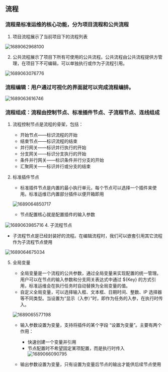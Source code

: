 ## 流程

### 流程是标准运维的核心功能，分为项目流程和公共流程

1. 项目流程展示了当前项目下的流程列表

![1689062968100](image/flow/1689062968100.png)

2. 公共流程展示了项目下所有可使用的公共流程。公共流程由公共流程提供方管理，在项目下不可编辑，可以单独执行或作为子流程引用。

![1689063076776](image/flow/1689063076776.png)

### 流程编辑：用户通过可视化的界面就可以完成流程编排。

![1689063616746](image/flow/1689063616746.png)

### 流程组成：流程由控制节点、标准插件节点、子流程节点、连线组成

1. 流程控制节点是流程的骨架，包括：

   - 开始节点——标识流程的开始
   - 结束节点——标识流程的结束
   - 并行网关——标识并行执行的开始
   - 分支网关——标识分支执行的开始
   - 条件并行网关——标识条件并行分支的开始
   - 汇聚网关——标识并行或分支的结束

2. 标准插件节点

   - 标准插件节点是内置的最小执行单元，每个节点可以选择一个插件来使用。标准运维已内置部分插件以便开箱即用

   ![1689064850717](image/flow/1689064850717.png)

   - 节点配置核心就是配置插件的输入参数

![1689063985716](image/flow/1689063985716.png) 4. 子流程节点

- 子流程节点是已经封装好的流程。在编辑流程时，我们可以嵌套引用其它流程作为子流程节点使用

![1689064675034](image/flow/1689064675034.png)

5. 全局变量

   - 全局变量是一个流程的公共参数，通过全局变量来实现配置的统一管理。用户可以在节点的输入参数和分支网关表达式中通过 ${Key} 的方式引用，标准运维会在执行任务时自动替换为全局变量的值。
   - 自定义全局变量，可以选择输入框、文本框、日期时间、整数、IP 选择器等不同类型。当设置为“显示（入参）”时，即作为任务的入参，在执行时传入。

   ![1689065577198](image/flow/1689065577198.png)

   - 输入参数设置为变量，支持将插件的某个字段 “设置为变量”。主要有两个作用：

     - 快速创建一个变量并引用
     - 节点配置时不希望固定某项配置，而是执行时传入
       ![1689066090795](image/flow/1689066090795.png)

   - 输出参数设置为变量，只有设置为变量后节点的输出才能供后续节点使用
